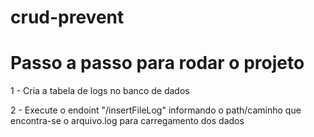 # crud-prevent


<h1>Passo a passo para rodar o projeto</h1>

1 - Cria a tabela de logs no banco de dados

2 - Execute o endoint "/insertFileLog" informando o path/caminho que encontra-se o arquivo.log para carregamento dos dados
